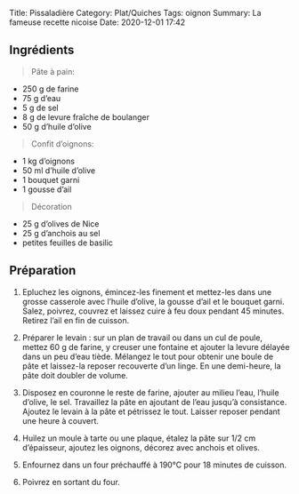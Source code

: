Title: Pissaladière
Category: Plat/Quiches
Tags: oignon
Summary: La fameuse recette nicoise
Date: 2020-12-01 17:42

## Ingrédients

> Pâte à pain:

- 250 g de farine
- 75 g d’eau
- 5 g de sel
- 8 g de levure fraîche de boulanger
- 50 g d’huile d’olive

> Confit d’oignons:

- 1 kg d’oignons
- 50 ml d’huile d’olive
- 1 bouquet garni
- 1 gousse d’ail

> Décoration

- 25 g d’olives de Nice
- 25 g d’anchois au sel
- petites feuilles de basilic

## Préparation
1. Epluchez les oignons, émincez-les finement et mettez-les dans une grosse casserole avec l’huile d’olive, la gousse d’ail et le bouquet garni. Salez, poivrez, couvrez et laissez cuire à feu doux pendant 45 minutes. Retirez l’ail en fin de cuisson.

2. Préparer le levain : sur un plan de travail ou dans un cul de poule, mettez 60 g de farine, y creuser une fontaine et ajouter la levure délayée dans un peu d’eau tiède. Mélangez le tout pour obtenir une boule de pâte et laissez-la reposer recouverte d’un linge. En une demi-heure, la pâte doit doubler de volume.

3. Disposez en couronne le reste de farine, ajouter au milieu l’eau, l’huile d’olive, le sel. Travaillez la pâte en ajoutant de l’eau jusqu’à consistance. Ajoutez le levain à la pâte et pétrissez le tout. Laisser reposer pendant une heure à couvert.

4. Huilez un moule à tarte ou une plaque, étalez la pâte sur 1/2 cm d’épaisseur, ajoutez les oignons, décorez avec anchois et olives.

5. Enfournez dans un four préchauffé à 190°C pour 18 minutes de cuisson.

6. Poivrez en sortant du four.
